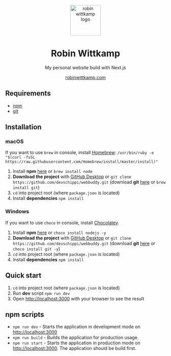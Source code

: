 <p align="center">
  <img width="96" alt="robin wittkamp logo" src="https://user-images.githubusercontent.com/13024361/175959380-0c483c9c-5368-450f-a607-e8e3775a0c09.png">
</p>
<h1 align="center">Robin Wittkamp</h1>
<p align="center">My personal website build with Next.js</p>
<p align="center">
  <a href="https://robinwittkamp.com" rel="noopener">robinwittkamp.com</a>
</p>

## Requirements
- [npm](https://nodejs.org/en/download/current/)
- [git](https://git-scm.com/downloads)


## Installation

### macOS

If you want to use `brew` in console, install [Homebrew](https://brew.sh/):
```/usr/bin/ruby -e "$(curl -fsSL https://raw.githubusercontent.com/Homebrew/install/master/install)"```

1. Install **npm** [here](https://nodejs.org/en/download/current/) or ```brew install node```
2. **Download the project** with [GitHub Desktop](https://desktop.github.com/) or
```git clone https://github.com/devschippi/webbuddy.git``` (download **git** [here](https://git-scm.com/downloads) or  ```brew install git```)
3. ```cd``` into project root (where `package.json` is located)
4. Install **dependencies** ```npm install```

### Windows

If you want to use `choco` in console, install [Chocolatey](https://chocolatey.org/install).

1. Install **npm** [here](https://nodejs.org/en/download/current/) or ```choco install nodejs -y```
2. **Download the project** with [GitHub Desktop](https://desktop.github.com/) or
```git clone https://github.com/devschippi/webbuddy.git```  (download **git** [here](https://git-scm.com/downloads) or  ```choco install git -y```)
3. ```cd``` into project root (where `package.json` is located)
4. Install **dependencies** ```npm install```

## Quick start

1. ```cd``` into project root (where `package.json` is located)
2. Run **dev** script ```npm run dev```
3. Open <a href="http://localhost:3000" rel="noopener">http://localhost:3000</a> with your browser to see the result

## npm scripts
- ```npm run dev``` - Starts the application in development mode on <a href="http://localhost:3000" rel="noopener">http://localhost:3000</a>
- ```npm run build``` - Builds the application for production usage.
- ```npm run start``` - Starts the application in production mode on <a href="http://localhost:3000" rel="noopener">http://localhost:3000</a>. The application should be build first.
